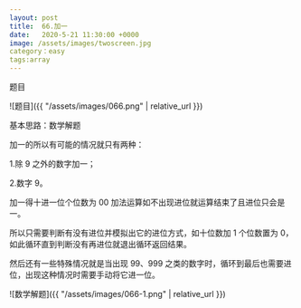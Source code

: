 ```yaml
---
layout: post
title:  66.加一
date:   2020-5-21 11:30:00 +0000
image: /assets/images/twoscreen.jpg
category：easy
tags:array
---
```

题目

![题目]({{ "/assets/images/066.png" | relative_url }})


基本思路：数学解题

加一的所以有可能的情况就只有两种：

1.除 9 之外的数字加一；

2.数字 9。

加一得十进一位个位数为 00 加法运算如不出现进位就运算结束了且进位只会是一。

所以只需要判断有没有进位并模拟出它的进位方式，如十位数加 1 个位数置为 0，如此循环直到判断没有再进位就退出循环返回结果。

然后还有一些特殊情况就是当出现 99、999 之类的数字时，循环到最后也需要进位，出现这种情况时需要手动将它进一位。

![数学解题]({{ "/assets/images/066-1.png" | relative_url }})



